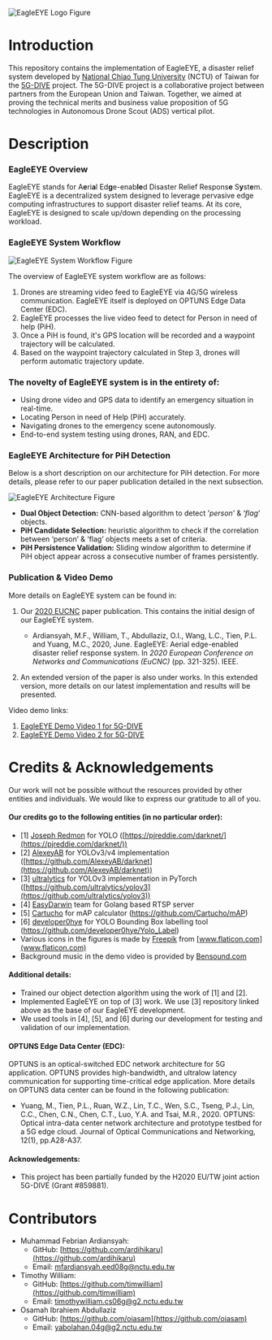 ![EagleEYE Logo Figure](https://lh3.googleusercontent.com/EFFTePzMeLxbZbsT_tShVsSgv2XC4E1-WiWWpMUCIXGr5O3Ea8Gd14sIHtXsY5x11Te433nboyC0zVSZgtVdf40Uq1qjYbmhIUGpK1oipFsuabgYGFP2N1Sx4kj-_6TCX9cKxbACFImEACGCc06-rl20zABZxv-nksYB5toz-x5BZq2zlCU5hb1_EqqdeA_iTrMRqVwoX_CMSB4QzS_yMC5N6W3pfW0YVZw4-8Qc1_XEicEej2C69YpcLAwQ75gtrfdZygxllIR-PbpduHA_6CGffZIJ1c7-lKT6eRkYEOnGlUDua1XX6YrZ7lONLpi2MREAWi-lhst8Tx1yqV4T5ooITRVMbM7rLvcj7MM8bQj3gjTYiJ8hOwq9_909vMwklqQ0MMmpBK1TDn4wQRcO3te2rkTA3SamP0u6kEolqCZeuQiCJ4yHcrYbvtGQGn39wCenU3G_xvLgg8Ixxo28ZlPxW3wwd0i_KxjSUOVOyyDnY2TMoeGBFbsMInrkHEbcGLY6Fyy0wMTWbwPEnkaE6hwBUCOS3A2khoe1Zx_j-3RD97fNVST2lQW1GaJdRr6ziIkxR-0GHOXgdve2AAmWWsvOrf25ih0qjWoBW3ocRAOlWAJI430HpRrJ-uOHYdNZeGeJbQhfAo21D53A_4v60IudEQDmjv8FKGyRJVGHy2MtNyq44CgjhNHVhQ52=w723-h255-no?authuser=1)
# Introduction

This repository contains the implementation of EagleEYE, a disaster relief system developed by [National Chiao Tung University](https://www.nctu.edu.tw/en) (NCTU) of Taiwan for the [5G-DIVE](https://5g-dive.eu/) project. The 5G-DIVE project is a collaborative project between partners from the European Union and Taiwan. Together, we aimed at proving the technical merits and business value proposition of 5G technologies in Autonomous Drone Scout (ADS) vertical pilot. 

# Description

### EagleEYE Overview
EagleEYE stands for A**e**ri**a**l Ed**g**e-enab**le**d Disaster Relief Respons**e** S**y**st**e**m. EagleEYE is a decentralized system designed to leverage pervasive edge computing infrastructures to support disaster relief teams. At its core, EagleEYE is designed to scale up/down depending on the processing workload.

### EagleEYE System Workflow

![EagleEYE System Workflow Figure](https://lh3.googleusercontent.com/ANO_-ETEpiAqDV1CdYv6Cx14SdddaQySoJeFmTuJJzcZzoxfmt1-0XrETkTeq_5TKDQrFRBlPsvpX4PwYpC2VF698coym26WV1yQwoWHAj4X0YDghezy761n3Rkcvf0eXsz_LOHI-r-wa6EHV03s8NL1ZsVUr2krQ1vFGzvjMNLS2TfbXqpJ1qW1bSGS5R_EABAgdwFSx5tX57A_ofbgUnfl4YHBS01J_j49k4taLr0vU41okdLsuLnzCCKdC1eCTAfrYm7X4kiI6YnXFkj6w3QRtgTeRq2VXrXxYvdU4VIWsi67BDkcBiQ_c0LkNONg8reIiRVmGxKGAp-BY6E_7gAgikqluUjbgxHm43qCGFDBumtP3TUZLXKtpYAR7mfLJ3xPpb7H42WUkqhwvhvHVUDzF2sAPlfR7rq61er7lgUjFU-DwUC1dSpx6t8ncPpXa1x1ZU_WuOnIFEwveYToC6YI7uQkyq5o0qkDWdzIGULmTGo6HENbAyst1wM3p5yqT20d_-HcRZ5qAZaJNfXALJOecUcE2zIf_9isBHkA6d-6CNBiIGtIPqH-EuJT0FQ0lkM3-gU5RnWi6GXzpAXxA68PtKWuVoiPqFzgay_gdunFiBW6opq8Yu5jtMJXC6Yms0OGJqzcf4kJt97QGD8q-xhizwYGpXP6gTI0Z7PRMqQZTqw6w186XsB-_tkw=w1920-h616-no?authuser=1)

The overview of EagleEYE system workflow are as follows:
 1. Drones are streaming video feed to EagleEYE via 4G/5G wireless communication. EagleEYE itself is deployed on OPTUNS Edge Data Center (EDC).
 2. EagleEYE processes the live video feed to detect for Person in need of help (PiH).
3.  Once a PiH is found, it's GPS location will be recorded and a waypoint trajectory will be calculated.
4. Based on the waypoint trajectory calculated in Step 3, drones will perform automatic trajectory update.

### The novelty of EagleEYE system is in the entirety of:
 - Using drone video and GPS data to identify an emergency situation in real-time.
 - Locating Person in need of Help (PiH) accurately.
 - Navigating drones to the emergency scene autonomously.
 - End-to-end system testing using drones, RAN, and EDC.

### EagleEYE Architecture for PiH Detection

Below is a short description on our architecture for PiH detection. For more details, please refer to our paper publication detailed in the next subsection.

![EagleEYE Architecture Figure](https://lh3.googleusercontent.com/QiCUd-OEAEvdQ_ungvgUF5rQ7VNpPxSKIvRoxbRn5rKlq1DXa5LAosvkgP4VTDB441SUe-oW-wYK7EtDU-Lj6y3P5qYTTCZTD0SZONBMaWCnjndVqKVEE3c_65unzeWxiSamgwWitsD6wrCwckcb5zfLQ3GjrOUaCgSmh_tY9UUH02Xp01v0n6wOjhpYogoO-jI4RmE83XUnda_2iNzgabRs1f-I_0t1pUBReGYGuRrK9I_xnPDwLe_TXPN5matgYJ-hFwHF5p3Fw8vuZfiPrrn5d2deXYw54k9qS-4kQ84nT8uGfD4FVmMaWiw_g9DuEOZkxUCA0i2VeBR62z4oMsEJb90w2CHO3klIa3D25oOUswE6IroqpiewEksCQPZRU4fgehxtWWsWUmV9qAhfZ63mW_WCxngxn1-RdpJZH6OtKcYyufu5eEHSjCrRsc223EKVwZCSl490V-tDeU03RHM_1oCTc7CbKwrxmqIdipTXI8tNnInmm31MC4MU9eAFDs0xjqHvo9poEJO6k6SnM8Xx3C3KSm2vWGWqaMTiYfStkNslx6WkRtdB2CMtg3xnEqXzAgT1-5WPHVAegqTYG9WnIkBfv_l9x6-9RaeDQWoVSvEfCiyhpcPhfImUtHIUALBnc7iEoic5kYzozy2gZz1R2BAzIbNHUmL6jVa8rahBegPmXoi55Z-KRnYk=w1125-h409-no?authuser=1)

- **Dual Object Detection:** CNN-based algorithm to detect ’*person*’ & ‘*flag*’ objects.
- **PiH Candidate Selection:** heuristic algorithm to check if the correlation between ‘person’ & ‘flag’ objects meets a set of criteria.
- **PiH Persistence Validation:** Sliding window algorithm to determine if PiH object appear across a consecutive number of frames persistently.

### Publication & Video Demo
More details on EagleEYE system can be found in:
1. Our [2020 EUCNC](https://www.eucnc.eu/) paper publication. This contains the initial design of our EagleEYE system.
	  - Ardiansyah, M.F., William, T., Abdullaziz, O.I., Wang, L.C., Tien, P.L. and Yuang, M.C., 2020, June. EagleEYE: Aerial edge-enabled disaster relief response system. In _2020 European Conference on Networks and Communications (EuCNC)_ (pp. 321-325). IEEE.

2. An extended version of the paper is also under works. In this extended version, more details on our latest implementation and results will be presented.

Video demo links:
1. [EagleEYE Demo Video 1 for 5G-DIVE](https://youtu.be/yufPUupQbAo)
2. [EagleEYE Demo Video 2 for 5G-DIVE](https://youtu.be/GcccfPQ4QHg)

# Credits & Acknowledgements

Our work will not be possible without the resources provided by other entities and individuals. We would like to express our gratitude to all of you.

#### Our credits go to the following entities (in no particular order):
 - [1] [Joseph Redmon](https://pjreddie.com/) for YOLO ([https://pjreddie.com/darknet/](https://pjreddie.com/darknet/))
 - [2] [AlexeyAB](https://github.com/AlexeyAB) for YOLOv3/v4 implementation ([https://github.com/AlexeyAB/darknet](https://github.com/AlexeyAB/darknet))
 - [3] [ultralytics](https://github.com/ultralytics) for YOLOv3 implementation in PyTorch ([https://github.com/ultralytics/yolov3](https://github.com/ultralytics/yolov3))
 - [4] [EasyDarwin](https://github.com/EasyDarwin/EasyDarwin) team for Golang based RTSP server
 - [5] [Cartucho](https://github.com/Cartucho) for mAP calculator (https://github.com/Cartucho/mAP)
 - [6] [developer0hye](https://github.com/developer0hye) for YOLO Bounding Box labelling tool (https://github.com/developer0hye/Yolo_Label)
 - Various icons in the figures is made by [Freepik](https://www.flaticon.com/authors/freepik) from [www.flaticon.com](www.flaticon.com)
 - Background music in the demo video is provided by [Bensound.com](https://www.bensound.com/)

#### Additional details:
- Trained our object detection algorithm using the work of [1] and [2]. 
- Implemented EagleEYE on top of [3] work. We use [3] repository linked above as the base of our EagleEYE development.
- We used tools in [4], [5], and [6] during our development for testing and validation of our implementation.

#### OPTUNS Edge Data Center (EDC):
OPTUNS is an optical-switched EDC network architecture for 5G application. OPTUNS provides high-bandwidth, and ultralow latency communication for supporting time-critical edge application. More details on OPTUNS data center can be found in the following publication:
- Yuang, M., Tien, P.L., Ruan, W.Z., Lin, T.C., Wen, S.C., Tseng, P.J., Lin, C.C., Chen, C.N., Chen, C.T., Luo, Y.A. and Tsai, M.R., 2020. OPTUNS: Optical intra-data center network architecture and prototype testbed for a 5G edge cloud. Journal of Optical Communications and Networking, 12(1), pp.A28-A37.

#### Acknowledgements:
- This project has been partially funded by the H2020 EU/TW joint action 5G-DIVE (Grant #859881).

# Contributors

 - Muhammad Febrian Ardiansyah:
	 - GitHub: [https://github.com/ardihikaru](https://github.com/ardihikaru)
	 - Email: mfardiansyah.eed08g@nctu.edu.tw
 - Timothy William:
	 - GitHub: [https://github.com/timwilliam](https://github.com/timwilliam)
	 - Email: timothywilliam.cs06g@g2.nctu.edu.tw
 - Osamah Ibrahiem Abdullaziz
	 - GitHub: [https://github.com/oiasam](https://github.com/oiasam)
	 - Email: yabolahan.04g@g2.nctu.edu.tw

